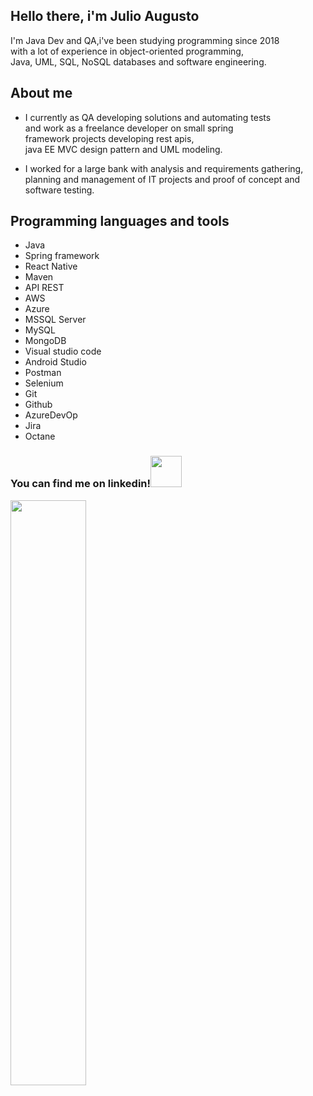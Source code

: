 
  ## Hello there, i'm Julio Augusto
  
  I'm Java Dev and QA,i've been studying programming since 2018<br>
  with a lot of experience in object-oriented programming,<br>
  Java, UML, SQL, NoSQL databases and software engineering.

## About me
  * I currently as QA developing solutions and automating tests<br>
    and work as a freelance developer on small spring<br>
    framework projects developing rest apis,<br> 
    java EE MVC design pattern and UML modeling.<br>
    
  * I worked for a large bank with analysis and requirements gathering,<br> 
    planning and management of IT projects and proof of concept and software testing.
  
  ## Programming languages and tools
  * Java 
  * Spring framework
  * React Native
  * Maven
  * API REST
  * AWS
  * Azure 
  * MSSQL Server
  * MySQL
  * MongoDB
  * Visual studio code
  * Android Studio
  * Postman
  * Selenium
  * Git
  * Github
  * AzureDevOp
  * Jira
  * Octane
  
   ### You can find me on linkedin!<a href="https://www.linkedin.com/in/julio-augusto-a99308119/"><img src="https://media1.giphy.com/media/HQTYdpx1yhxWpugAi2/giphy.gif?cid=ecf05e475wvxroh7lso1o43rzmla6dixesq4ozeuow979u1j&rid=giphy.gif&ct=s" width=50> 
  </a>
   
  
  <div align="left">
  <img width="49%" src="https://github-readme-stats.vercel.app/api/top-langs/?username=augustojulio-code&layout=compact&langs_count=7&theme=tokyonight"/>
  </div>
  


  
  
 

